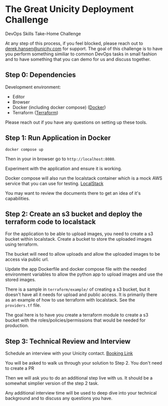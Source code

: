 # The Great Unicity Deployment Challenge
DevOps Skills Take-Home Challenge

At any step of this process, if you feel blocked, please reach out to derek.hansen@unicity.com for support. The goal of this challenge is to have you perform something similiar to common DevOps tasks in small fashion and to have something that you can demo for us and discuss together.

## Step 0: Dependencies

Development environment:
- Editor
- Browser
- Docker (including docker compose) ([Docker](https://docs.docker.com/))
- Terraform  ([Terraform](https://developer.hashicorp.com/terraform))

Please reach out if you have any questions on setting up these tools.

## Step 1: Run Application in Docker

`docker compose up`

Then in your in browser go to `http://localhost:8080`.

Experiment with the application and ensure it is working.

Docker compose will also run the localstack container which is a mock AWS service that you can use for testing. [LocalStack](https://docs.localstack.cloud/overview/)

You may want to review the documents there to get an idea of it's capabilities.

## Step 2: Create an s3 bucket and deploy the terraform code to localstack

For the application to be able to upload images, you need to create a s3 bucket within localstack.
Create a bucket to store the uploaded images using terraform.

The bucket will need to allow uploads and allow the uploaded images to be access via public url.

Update the app Dockerfile and docker compose file with the needed environment variables to allow the python app to upload images and use the stored images.

There is a sample in `terraform/example/` of creating a s3 bucket, but it doesn't have all it needs for upload and public access. It is primarily there as an example of how to use terraform with localstack. See the `providers.tf` file.

The goal here is to have you create a terraform module to create a s3 bucket with the roles/policies/permissions that would be needed for production.


## Step 3: Technical Review and Interview

Schedule an interview with your Unicity contact. [Booking Link](https://koalendar.com/e/technical-challenge-review)

You will be asked to walk us through your solution to Step 2. You don't need to create a PR 

Then we will ask you to do an additional step live with us. It should be a somewhat simplier version of the step 2 task.

Any additional interview time will be used to deep dive into your technical background and to discuss any questions you have.